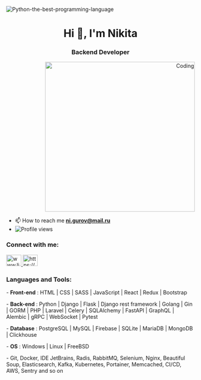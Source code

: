 <!-- ![Python-the-best-programming-language](https://user-images.githubusercontent.com/77085208/160748383-f0405107-15a0-44ba-b24c-c29951f48b40.jpg) -->
![Python-the-best-programming-language](https://raw.githubusercontent.com/J2TEAM/J2TEAM/main/dino.gif) 

<h1 align="center">Hi 👋, I'm Nikita</h1>
<h3 align="center">Backend Developer</h3>


<div align="right">
  <img src="https://github.com/RobertGoodman08/RobertGoodman08/assets/77085208/b560fb24-e16e-4dfd-986f-a80d0b0b291e" alt="Coding" width="400" height="400">
</div>

- 📫 How to reach me **ni.gurov@mail.ru**
- ![Profile views](https://komarev.com/ghpvc/?username=robertgoodman08&label=Profile%20views&color=0e75b6&style=flat)

<h3 align="left">Connect with me:</h3>
<p align="left">
  <a href="https://www.linkedin.com/in/%D0%BD%D0%B8%D0%BA%D0%B8%D1%82%D0%B0-%D0%B3%D1%83%D1%80%D0%BE%D0%B2-6a03a8229/" target="blank">
    <img src="https://raw.githubusercontent.com/rahuldkjain/github-profile-readme-generator/master/src/images/icons/Social/linked-in-alt.svg" alt="www.linkedin.com/in/никита-гуров-6a03a8229/" height="30" width="40">
  </a>
  <a href="https://www.instagram.com/nikita.g08/" target="blank">
    <img src="https://raw.githubusercontent.com/rahuldkjain/github-profile-readme-generator/master/src/images/icons/Social/instagram.svg" alt="https://www.instagram.com/nikita.g08/" height="30" width="40">
  </a>
</p>

<h3 align="left">Languages and Tools:</h3>
<p align="left"> - <b>Front-end</b> : HTML | CSS | SASS | JavaScript | React | Redux | Bootstrap  </p>
<p align="left"> - <b>Back-end</b> : Python | Django | Flask | Django rest framework | Golang | Gin | GORM | PHP | Laravel | Сelery | SQLAlchemy | FastAPI | GraphQL | Alembic | gRPC | WebSocket | Pytest   </p>
<p align="left"> - <b>Database</b> : PostgreSQL | MySQL | Firebase | SQLite | MariaDB | MongoDB | Clickhouse </p>
<p align="left"> - <b>OS</b> : Windows | Linux | FreeBSD </p>
<p align="left"> - Git, Docker, IDE JetBrains, Radis, RabbitMQ, Selenium, Nginx, Beautiful Soup, Elasticsearch, Kafka, Kubernetes, Portainer, Memcached, CI/CD, AWS, Sentry and so on </p>

